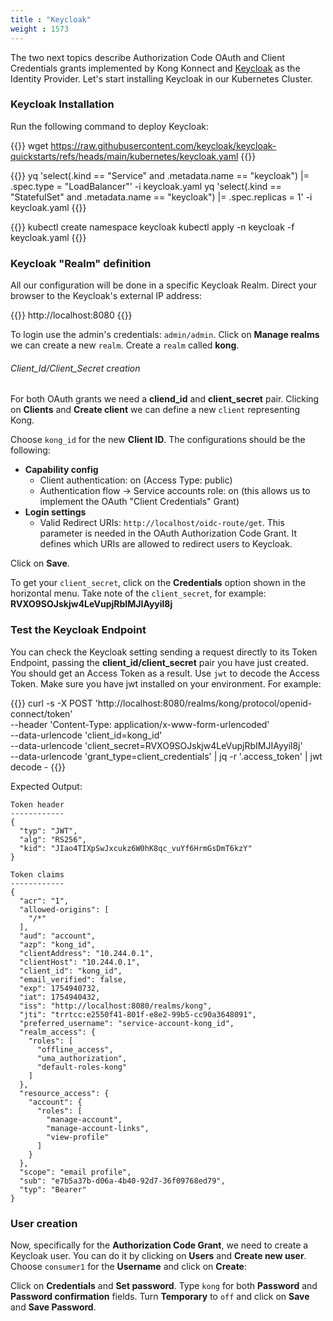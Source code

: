 ```yaml
---
title : "Keycloak"
weight : 1573
---
```


The two next topics describe Authorization Code OAuth and Client Credentials grants implemented by Kong Konnect and [Keycloak](https://www.keycloak.org/) as the Identity Provider. Let's start installing Keycloak in our Kubernetes Cluster.


### Keycloak Installation

Run the following command to deploy Keycloak:

{{<highlight>}}
wget https://raw.githubusercontent.com/keycloak/keycloak-quickstarts/refs/heads/main/kubernetes/keycloak.yaml
{{</highlight>}}

{{<highlight>}}
yq 'select(.kind == "Service" and .metadata.name == "keycloak") |= .spec.type = "LoadBalancer"' -i keycloak.yaml
yq 'select(.kind == "StatefulSet" and .metadata.name == "keycloak") |= .spec.replicas = 1' -i keycloak.yaml
{{</highlight>}}




{{<highlight>}}
kubectl create namespace keycloak
kubectl apply -n keycloak -f keycloak.yaml
{{</highlight>}}




### Keycloak "Realm" definition

All our configuration will be done in a specific Keycloak Realm. Direct your browser to the Keycloak's external IP address:

{{<highlight>}}
http://localhost:8080
{{</highlight>}}


To login use the admin's credentials: ```admin/admin```. Click on **Manage realms** we can create a new ```realm```. Create a ```realm``` called **kong**.

###### Client_Id/Client_Secret creation

For both OAuth grants we need a **cliend_id** and **client_secret** pair. Clicking on **Clients** and **Create client** we can define a new ```client``` representing Kong.

Choose ```kong_id``` for the new **Client ID**. The configurations should be the following:
* **Capability config**
  * Client authentication: on (Access Type: public)
  * Authentication flow -> Service accounts role: on (this allows us to implement the OAuth "Client Credentials" Grant)
* **Login settings**
  * Valid Redirect URIs: ```http://localhost/oidc-route/get```. This parameter is needed in the OAuth Authorization Code Grant. It defines which URIs are allowed to redirect users to Keycloak.

Click on **Save**.


To get your ```client_secret```, click on the **Credentials** option shown in the horizontal menu. Take note of the ```client_secret```, for example: **RVXO9SOJskjw4LeVupjRbIMJIAyyil8j**



### Test the Keycloak Endpoint

You can check the Keycloak setting sending a request directly to its Token Endpoint, passing the **client_id/client_secret** pair you have just created. You should get an Access Token as a result. Use ```jwt``` to decode the Access Token. Make sure you have jwt installed on your environment. For example:

{{<highlight>}}
curl -s -X POST 'http://localhost:8080/realms/kong/protocol/openid-connect/token' \
--header 'Content-Type: application/x-www-form-urlencoded' \
--data-urlencode 'client_id=kong_id' \
--data-urlencode 'client_secret=RVXO9SOJskjw4LeVupjRbIMJIAyyil8j' \
--data-urlencode 'grant_type=client_credentials' | jq -r '.access_token' | jwt decode -
{{</highlight>}}

Expected Output:
```
Token header
------------
{
  "typ": "JWT",
  "alg": "RS256",
  "kid": "JIao4TIXpSwJxcukz6W0hK8qc_vuYf6HrmGsDmT6kzY"
}

Token claims
------------
{
  "acr": "1",
  "allowed-origins": [
    "/*"
  ],
  "aud": "account",
  "azp": "kong_id",
  "clientAddress": "10.244.0.1",
  "clientHost": "10.244.0.1",
  "client_id": "kong_id",
  "email_verified": false,
  "exp": 1754940732,
  "iat": 1754940432,
  "iss": "http://localhost:8080/realms/kong",
  "jti": "trrtcc:e2550f41-801f-e8e2-99b5-cc90a3648091",
  "preferred_username": "service-account-kong_id",
  "realm_access": {
    "roles": [
      "offline_access",
      "uma_authorization",
      "default-roles-kong"
    ]
  },
  "resource_access": {
    "account": {
      "roles": [
        "manage-account",
        "manage-account-links",
        "view-profile"
      ]
    }
  },
  "scope": "email profile",
  "sub": "e7b5a37b-d06a-4b40-92d7-36f09768ed79",
  "typ": "Bearer"
}
```



### User creation
Now, specifically for the **Authorization Code Grant**, we need to create a Keycloak user. You can do it by clicking on **Users** and **Create new user**. Choose ```consumer1``` for the **Username** and click on **Create**:

Click on **Credentials** and **Set password**. Type ```kong``` for both **Password** and **Password confirmation** fields. Turn **Temporary** to ``off`` and click on **Save** and **Save Password**.


